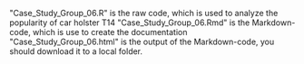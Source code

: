 "Case_Study_Group_06.R" is the raw code, which is used to analyze the popularity of car holster T14
"Case_Study_Group_06.Rmd" is the Markdown-code, which is use to create the documentation
"Case_Study_Group_06.html" is the output of the Markdown-code, you should download it to a local folder.

